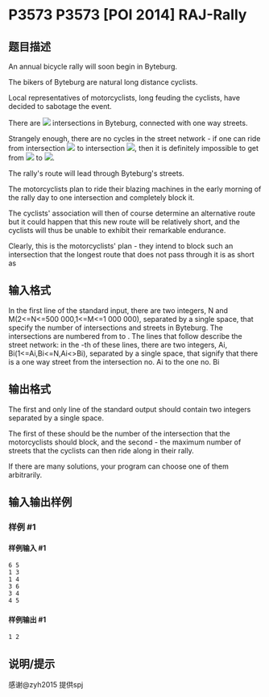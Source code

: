 # P3573 P3573 [POI 2014] RAJ-Rally

## 题目描述

  An annual bicycle rally will soon begin in Byteburg.

The bikers of Byteburg are natural long distance cyclists.

Local representatives of motorcyclists, long feuding the cyclists,  have decided to sabotage the event.

There are ![](http://main.edu.pl/images/OI21/raj-en-tex.1.png) intersections in Byteburg, connected with one way streets.

Strangely enough, there are no cycles in the street network - if one can ride from  intersection ![](http://main.edu.pl/images/OI21/raj-en-tex.2.png) to intersection ![](http://main.edu.pl/images/OI21/raj-en-tex.3.png), then it is definitely impossible to get from ![](http://main.edu.pl/images/OI21/raj-en-tex.4.png) to ![](http://main.edu.pl/images/OI21/raj-en-tex.5.png).

The rally's route will lead through Byteburg's streets.

The motorcyclists plan to ride their blazing machines in the early morning of the rally day  to one intersection and completely block it.

The cyclists' association will then of course determine an alternative route  but it could happen that this new route will be relatively short,  and the cyclists will thus be unable to exhibit their remarkable endurance.

Clearly, this is the motorcyclists' plan - they intend to block such an intersection  that the longest route that does not pass through it is as short as 


## 输入格式

In the first line of the standard input, there are two integers, N and M(2<=N<=500 000,1<=M<=1 000 000), separated by a single space, that specify the number of intersections and streets in Byteburg. The intersections are numbered from   to  . The   lines that follow describe the street network: in the  -th of these lines, there are two integers, Ai, Bi(1<=Ai,Bi<=N,Ai<>Bi), separated by a single space, that signify that there is a one way street from the intersection no. Ai to the one no. Bi


## 输出格式

The first and only line of the standard output should contain two integers separated by a single space.

The first of these should be the number of the intersection that the motorcyclists should block,  and the second - the maximum number of streets that the cyclists can then ride along in their rally.

If there are many solutions, your program can choose one of them arbitrarily.

## 输入输出样例

### 样例 #1

#### 样例输入 #1

```
6 5
1 3
1 4
3 6
3 4
4 5
```

#### 样例输出 #1

```
1 2
```

## 说明/提示

感谢@zyh2015 提供spj

